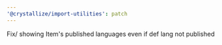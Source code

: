 ```yaml
---
'@crystallize/import-utilities': patch
---
```


Fix/ showing Item's published languages even if def lang not published
